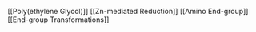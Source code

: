 [[Poly(ethylene Glycol)]]
[[Zn-mediated Reduction]]
[[Amino End-group]]
[[End-group Transformations]]
